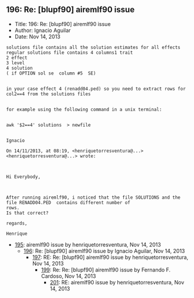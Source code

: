 ## 196: Re: [blupf90] airemlf90 issue

- Title: 196: Re: [blupf90] airemlf90 issue
- Author: Ignacio Aguilar
- Date: Nov 14, 2013

```
solutions file contains all the solution estimates for all effects
regular solutions file contains 4 columns1 trait
2 effect
3 level
4 solution
( if OPTION sol se  column #5  SE) 


in your case effect 4 (renadd04.ped) so you need to extract rows for col2==4 from the solutions files


for example using the following command in a unix terminal: 


awk '$2==4' solutions  > newfile


Ignacio 

On 14/11/2013, at 08:19, <henriquetorresventura@...> <henriquetorresventura@...> wrote:



Hi Everybody, 

 

After running airemlf90, i noticed that the file SOLUTIONS and the file RENADD04.PED  contains different number of
rows.
Is that correct? 

regards, 

Henrique
```

- [195](0195.md): airemlf90 issue by henriquetorresventura, Nov 14, 2013
    - [196](0196.md): Re: [blupf90] airemlf90 issue by Ignacio Aguilar, Nov 14, 2013
        - [197](0197.md): RE: Re: [blupf90] airemlf90 issue by henriquetorresventura, Nov 14, 2013
            - [199](0199.md): Re: Re: [blupf90] airemlf90 issue by Fernando F. Cardoso, Nov 14, 2013
                - [201](0201.md): RE: airemlf90 issue by henriquetorresventura, Nov 14, 2013
